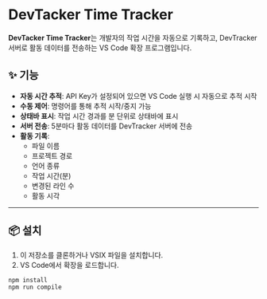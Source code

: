 # DevTacker Time Tracker

**DevTacker Time Tracker**는 개발자의 작업 시간을 자동으로 기록하고, DevTracker 서버로 활동 데이터를 전송하는 VS Code 확장 프로그램입니다.

## ✨ 기능

-   **자동 시간 추적**: API Key가 설정되어 있으면 VS Code 실행 시 자동으로 추적 시작
-   **수동 제어**: 명령어를 통해 추적 시작/중지 가능
-   **상태바 표시**: 작업 시간 경과를 분 단위로 상태바에 표시
-   **서버 전송**: 5분마다 활동 데이터를 DevTracker 서버에 전송
-   **활동 기록**:
    -   파일 이름
    -   프로젝트 경로
    -   언어 종류
    -   작업 시간(분)
    -   변경된 라인 수
    -   활동 시각

---

## 📦 설치

1. 이 저장소를 클론하거나 VSIX 파일을 설치합니다.
2. VS Code에서 확장을 로드합니다.

```bash
npm install
npm run compile
```
